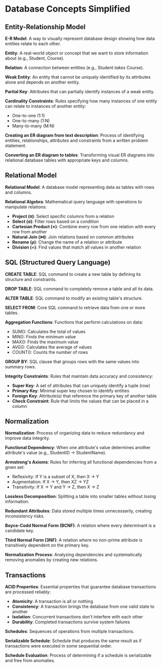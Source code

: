 # Database Concepts Simplified

## Entity-Relationship Model

**E-R Model**: A way to visually represent database design showing how data entities relate to each other.

**Entity**: A real-world object or concept that we want to store information about (e.g., Student, Course).

**Relation**: A connection between entities (e.g., Student *takes* Course).

**Weak Entity**: An entity that cannot be uniquely identified by its attributes alone and depends on another entity.

**Partial Key**: Attributes that can partially identify instances of a weak entity.

**Cardinality Constraints**: Rules specifying how many instances of one entity can relate to instances of another entity:
- One-to-one (1:1)
- One-to-many (1:N)
- Many-to-many (M:N)

**Creating an ER diagram from text description**: Process of identifying entities, relationships, attributes and constraints from a written problem statement.

**Converting an ER diagram to tables**: Transforming visual ER diagrams into relational database tables with appropriate keys and columns.

## Relational Model

**Relational Model**: A database model representing data as tables with rows and columns.

**Relational Algebra**: Mathematical query language with operations to manipulate relations:

- **Project (π)**: Select specific columns from a relation
- **Select (σ)**: Filter rows based on a condition
- **Cartesian Product (×)**: Combine every row from one relation with every row from another
- **Natural Join (⋈)**: Join relations based on common attributes
- **Rename (ρ)**: Change the name of a relation or attribute
- **Division (÷)**: Find values that match all values in another relation

## SQL (Structured Query Language)

**CREATE TABLE**: SQL command to create a new table by defining its structure and constraints.

**DROP TABLE**: SQL command to completely remove a table and all its data.

**ALTER TABLE**: SQL command to modify an existing table's structure.

**SELECT FROM**: Core SQL command to retrieve data from one or more tables.

**Aggregation Functions**: Functions that perform calculations on data:
- SUM(): Calculates the total of values
- MIN(): Finds the minimum value
- MAX(): Finds the maximum value
- AVG(): Calculates the average of values
- COUNT(): Counts the number of rows

**GROUP BY**: SQL clause that groups rows with the same values into summary rows.

**Integrity Constraints**: Rules that maintain data accuracy and consistency:
- **Super Key**: A set of attributes that can uniquely identify a tuple (row)
- **Primary Key**: Minimal super key chosen to identify entities
- **Foreign Key**: Attribute(s) that reference the primary key of another table
- **Check Constraint**: Rule that limits the values that can be placed in a column

## Normalization

**Normalization**: Process of organizing data to reduce redundancy and improve data integrity.

**Functional Dependency**: When one attribute's value determines another attribute's value (e.g., StudentID → StudentName).

**Armstrong's Axioms**: Rules for inferring all functional dependencies from a given set:
- Reflexivity: If Y is a subset of X, then X → Y
- Augmentation: If X → Y, then XZ → YZ
- Transitivity: If X → Y and Y → Z, then X → Z

**Lossless Decomposition**: Splitting a table into smaller tables without losing information.

**Redundant Attributes**: Data stored multiple times unnecessarily, creating inconsistency risks.

**Boyce-Codd Normal Form (BCNF)**: A relation where every determinant is a candidate key.

**Third Normal Form (3NF)**: A relation where no non-prime attribute is transitively dependent on the primary key.

**Normalization Process**: Analyzing dependencies and systematically removing anomalies by creating new relations.

## Transactions

**ACID Properties**: Essential properties that guarantee database transactions are processed reliably:
- **Atomicity**: A transaction is all or nothing
- **Consistency**: A transaction brings the database from one valid state to another
- **Isolation**: Concurrent transactions don't interfere with each other
- **Durability**: Completed transactions survive system failures

**Schedules**: Sequences of operations from multiple transactions.

**Serializable Schedule**: Schedule that produces the same result as if transactions were executed in some sequential order.

**Schedule Evaluation**: Process of determining if a schedule is serializable and free from anomalies.